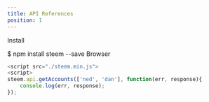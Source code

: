 ```yaml
---
title: API References
position: 1
---
```


Install

$ npm install steem --save
Browser

```javascript
<script src="./steem.min.js">
<script>
steem.api.getAccounts(['ned', 'dan'], function(err, response){
    console.log(err, response);
});
``` 